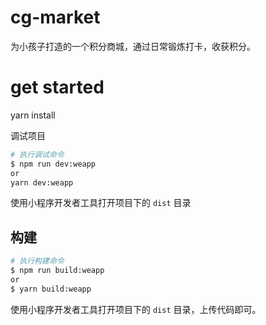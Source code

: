 # cg-market
为小孩子打造的一个积分商城，通过日常锻炼打卡，收获积分。


# get started


yarn install

调试项目

```bash
# 执行调试命令
$ npm run dev:weapp
or
yarn dev:weapp
```



使用小程序开发者工具打开项目下的 `dist` 目录

## 构建

```bash
# 执行构建命令
$ npm run build:weapp
or
$ yarn build:weapp
```

使用小程序开发者工具打开项目下的 `dist` 目录，上传代码即可。